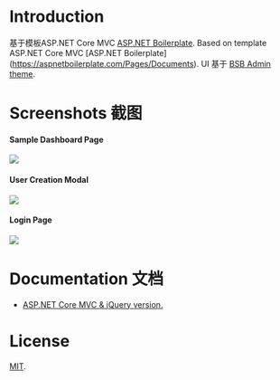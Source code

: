 # Introduction

基于模板ASP.NET Core MVC  [ASP.NET Boilerplate](https://aspnetboilerplate.com/Pages/Documents).
Based on template ASP.NET Core MVC [ASP.NET Boilerplate] (https://aspnetboilerplate.com/Pages/Documents).
UI 基于 [BSB Admin theme](https://github.com/gurayyarar/AdminBSBMaterialDesign).

# Screenshots 截图

#### Sample Dashboard Page
![](_screenshots/module-zero-core-template-ui-home.png)

#### User Creation Modal
![](_screenshots/module-zero-core-template-ui-user-create-modal.png)

#### Login Page

![](_screenshots/module-zero-core-template-ui-login.png)

# Documentation 文档

* [ASP.NET Core MVC & jQuery version.](https://aspnetboilerplate.com/Pages/Documents/Zero/Startup-Template-Core)

# License

[MIT](LICENSE).

